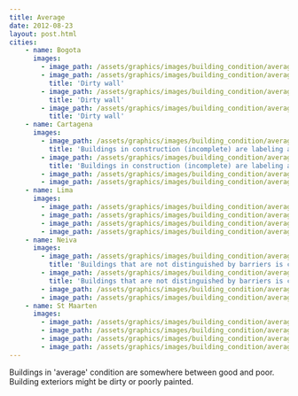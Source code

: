 ```yaml
---
title: Average
date: 2012-08-23
layout: post.html
cities:
    - name: Bogota
      images:
        - image_path: /assets/graphics/images/building_condition/average_bogota_01.jpg
        - image_path: /assets/graphics/images/building_condition/average_bogota_02.jpg
          title: 'Dirty wall'
        - image_path: /assets/graphics/images/building_condition/average_bogota_03.jpg
          title: 'Dirty wall'
        - image_path: /assets/graphics/images/building_condition/average_bogota_04.jpg
          title: 'Dirty wall'
    - name: Cartagena
      images:
        - image_path: /assets/graphics/images/building_condition/average_cartagena_01.png
          title: 'Buildings in construction (incomplete) are labeling as average'
        - image_path: /assets/graphics/images/building_condition/average_cartagena_02.png
          title: 'Buildings in construction (incomplete) are labeling as average'
        - image_path: /assets/graphics/images/building_condition/average_cartagena_03.png
        - image_path: /assets/graphics/images/building_condition/average_cartagena_04.png
    - name: Lima
      images:
        - image_path: /assets/graphics/images/building_condition/average_lima_01.png
        - image_path: /assets/graphics/images/building_condition/average_lima_02.png
        - image_path: /assets/graphics/images/building_condition/average_lima_03.png
        - image_path: /assets/graphics/images/building_condition/average_lima_04.png
    - name: Neiva
      images:
        - image_path: /assets/graphics/images/building_condition/average_neiva_01.png
          title: 'Buildings that are not distinguished by barriers is considered average'
        - image_path: /assets/graphics/images/building_condition/average_neiva_02.png
          title: 'Buildings that are not distinguished by barriers is considered average'
        - image_path: /assets/graphics/images/building_condition/average_neiva_03.png
        - image_path: /assets/graphics/images/building_condition/average_neiva_04.png
    - name: St Maarten
      images:
        - image_path: /assets/graphics/images/building_condition/average_st_maarten_01.png
        - image_path: /assets/graphics/images/building_condition/average_st_maarten_02.png
        - image_path: /assets/graphics/images/building_condition/average_st_maarten_03.png
        - image_path: /assets/graphics/images/building_condition/average_st_maarten_04.png
---
```


Buildings in 'average' condition are somewhere between good and poor. Building exteriors might be dirty or poorly painted.

